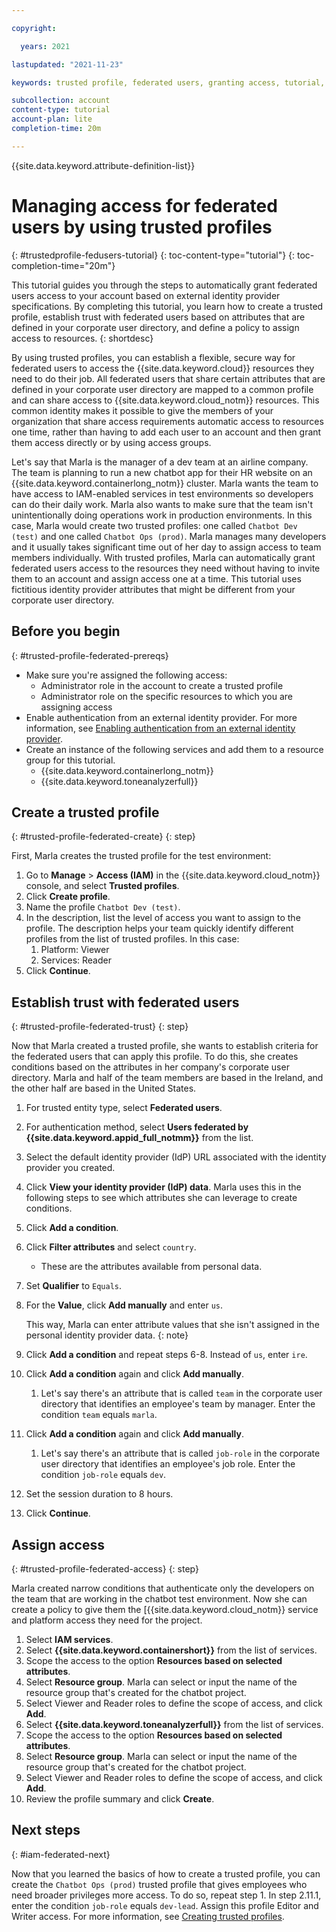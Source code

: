 ```yaml
---

copyright:

  years: 2021

lastupdated: "2021-11-23"

keywords: trusted profile, federated users, granting access, tutorial, IAM trusted profile, trust relationship, establish trust, trust policy, trusted entity, assume access, apply access

subcollection: account
content-type: tutorial
account-plan: lite 
completion-time: 20m

---
```


{{site.data.keyword.attribute-definition-list}}

# Managing access for federated users by using trusted profiles
{: #trustedprofile-fedusers-tutorial}
{: toc-content-type="tutorial"} 
{: toc-completion-time="20m"}

This tutorial guides you through the steps to automatically grant federated users access to your account based on external identity provider specifications. By completing this tutorial, you learn how to create a trusted profile, establish trust with federated users based on attributes that are defined in your corporate user directory, and define a policy to assign access to resources.
{: shortdesc}

By using trusted profiles, you can establish a flexible, secure way for federated users to access the {{site.data.keyword.cloud}} resources they need to do their job. All federated users that share certain attributes that are defined in your corporate user directory are mapped to a common profile and can share access to {{site.data.keyword.cloud_notm}} resources. This common identity makes it possible to give the members of your organization that share access requirements automatic access to resources one time, rather than having to add each user to an account and then grant them access directly or by using access groups.

Let's say that Marla is the manager of a dev team at an airline company. The team is planning to run a new chatbot app for their HR website on an {{site.data.keyword.containerlong_notm}} cluster. Marla wants the team to have access to IAM-enabled services in test environments so developers can do their daily work. Marla also wants to make sure that the team isn't unintentionally doing operations work in production environments. In this case, Marla would create two trusted profiles: one called `Chatbot Dev (test)` and one called `Chatbot Ops (prod)`. Marla manages many developers and it usually takes significant time out of her day to assign access to team members individually. With trusted profiles, Marla can automatically grant federated users access to the resources they need without having to invite them to an account and assign access one at a time. This tutorial uses fictitious identity provider attributes that might be different from your corporate user directory. 

## Before you begin
{: #trusted-profile-federated-prereqs}

* Make sure you're assigned the following access: 
   * Administrator role in the account to create a trusted profile
   * Administrator role on the specific resources to which you are assigning access
* Enable authentication from an external identity provider. For more information, see [Enabling authentication from an external identity provider](/docs/account?topic=account-idp-integration).
* Create an instance of the following services and add them to a resource group for this tutorial.
   * {{site.data.keyword.containerlong_notm}}
   * {{site.data.keyword.toneanalyzerfull}}

## Create a trusted profile
{: #trusted-profile-federated-create}
{: step}

First, Marla creates the trusted profile for the test environment:

1. Go to **Manage** > **Access (IAM)** in the {{site.data.keyword.cloud_notm}} console, and select **Trusted profiles**.
2. Click **Create profile**.
3. Name the profile `Chatbot Dev (test)`.
4. In the description, list the level of access you want to assign to the profile. The description helps your team quickly identify different profiles from the list of trusted profiles. In this case:
   1. Platform: Viewer
   2. Services: Reader
5. Click **Continue**.

## Establish trust with federated users 
{: #trusted-profile-federated-trust}
{: step}

Now that Marla created a trusted profile, she wants to establish criteria for the federated users that can apply this profile. To do this, she creates conditions based on the attributes in her company's corporate user directory. Marla and half of the team members are based in the Ireland, and the other half are based in the United States. 

1. For trusted entity type, select **Federated users**.
2. For authentication method, select **Users federated by {{site.data.keyword.appid_full_notmm}}** from the list.
3. Select the default identity provider (IdP) URL associated with the identity provider you created.
4. Click **View your identity provider (IdP) data**. Marla uses this in the following steps to see which attributes she can leverage to create conditions.
5. Click **Add a condition**.
6. Click **Filter attributes** and select `country`.
    * These are the attributes available from personal data.
7. Set **Qualifier** to `Equals`.
8. For the **Value**, click **Add manually** and enter `us`.

    This way, Marla can enter attribute values that she isn't assigned in the personal identity provider data.
    {: note}

9. Click **Add a condition** and repeat steps 6-8. Instead of `us`, enter `ire`.
10. Click **Add a condition** again and click **Add manually**. 
    1. Let's say there's an attribute that is called `team` in the corporate user directory that identifies an employee's team by manager. Enter the condition `team` equals `marla`.
11. Click **Add a condition** again and click **Add manually**. 
    1. Let's say there's an attribute that is called `job-role` in the corporate user directory that identifies an employee's job role. Enter the condition `job-role` equals `dev`.
12. Set the session duration to 8 hours.
13. Click **Continue**.

## Assign access
{: #trusted-profile-federated-access}
{: step}

Marla created narrow conditions that authenticate only the developers on the team that are working in the chatbot test environment. Now she can create a policy to give them the [{{site.data.keyword.cloud_notm}} service and platform access they need for the project. 

1. Select **IAM services**.
2. Select **{{site.data.keyword.containershort}}** from the list of services. 
3. Scope the access to the option **Resources based on selected attributes**. 
4. Select **Resource group**. Marla can select or input the name of the resource group that's created for the chatbot project.
5. Select Viewer and Reader roles to define the scope of access, and click **Add**.
6. Select **{{site.data.keyword.toneanalyzerfull}}** from the list of services. 
7. Scope the access to the option **Resources based on selected attributes**. 
8. Select **Resource group**. Marla can select or input the name of the resource group that's created for the chatbot project.
9. Select Viewer and Reader roles to define the scope of access, and click **Add**.
10. Review the profile summary and click **Create**.  

## Next steps
{: #iam-federated-next}

Now that you learned the basics of how to create a trusted profile, you can create the `Chatbot Ops (prod)` trusted profile that gives employees who need broader privileges more access. To do so, repeat step 1. In step 2.11.1, enter the condition `job-role` equals `dev-lead`. Assign this profile Editor and Writer access. For more information, see [Creating trusted profiles](/docs/account?topic=account-create-trusted-profile&interface=ui).
